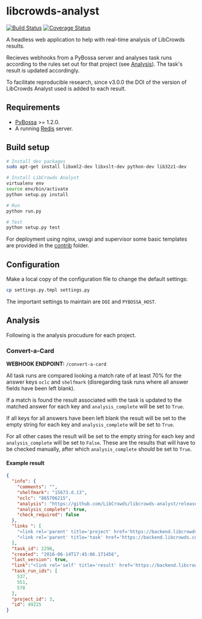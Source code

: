 # libcrowds-analyst

[![Build Status](https://travis-ci.org/alexandermendes/libcrowds-analyst.svg?branch=master)](https://travis-ci.org/alexandermendes/libcrowds-analyst)
[![Coverage Status](https://coveralls.io/repos/github/alexandermendes/libcrowds-analyst/badge.svg?branch=master)](https://coveralls.io/github/alexandermendes/libcrowds-analyst?branch=master)

A headless web application to help with real-time analysis of LibCrowds results.

Recieves webhooks from a PyBossa server and analyses task runs according to the
rules set out for that project (see [Analysis](README.md#Analysis)). The  task's
result is updated accordingly.

To facilitate reproducible research, since v3.0.0 the DOI of the version of
LibCrowds Analyst used is added to each result.

## Requirements

- [PyBossa](https://github.com/PyBossa/pybossa) >= 1.2.0.
- A running [Redis](https://github.com/antirez/redis) server.


## Build setup

```bash
# Install dev packages
sudo apt-get install libxml2-dev libxslt-dev python-dev lib32z1-dev

# Install LibCrowds Analyst
virtualenv env
source env/bin/activate
python setup.py install

# Run
python run.py

# Test
python setup.py test
```

For deployment using nginx, uwsgi and supervisor some basic templates are
provided in the [contrib](./contrib) folder.

## Configuration

Make a local copy of the configuration file to change the default settings:

```bash
cp settings.py.tmpl settings.py
```

The important settings to maintain are `DOI` and `PYBOSSA_HOST`.

## Analysis

Following is the analysis procudure for each project.

### Convert-a-Card

**WEBHOOK ENDPOINT:** `/convert-a-card`

All task runs are compared looking a match rate of at least 70% for the answer
keys `oclc` and `shelfmark` (disregarding task runs where all answer fields
have been left blank).

If a match is found the result associated with the task is updated to the
matched answer for each key and `analysis_complete` will be set to `True`.

If all keys for all answers have been left blank the result will be set to the
empty string for each key and `analysis_complete` will be set to `True`.

For all other cases the result will be set to the empty string for each key
and `analysis_complete` will be set to `False`. These are the  results that will
have to be checked manually, after which `analysis_complete` should be set to
`True`.

#### Example result
```json
{
  "info": {
    "comments": "",
    "shelfmark": "15673.d.13",
    "oclc": "865706215",
    "analysis": "https://github.com/LibCrowds/libcrowds-analyst/releases/tag/v3.0.0",
    "analysis_complete": true,
    "check_required": false
  },
  "links ": [
    "<link rel='parent' title='project' href='https://backend.libcrowds.com/api/project/3'/>",
    "<link rel='parent' title='task' href='https://backend.libcrowds.com/api/task/2298'/>"
  ],
  "task_id": 2298,
  "created": "2016-06-14T17:45:06.171456",
  "last_version": true,
  "link":"<link rel='self' title='result' href='https://backend.libcrowds.com/api/result/49225'/>",
  "task_run_ids": [
    537,
    551,
    578
  ],
  "project_id": 3,
  "id": 49225
}
```
